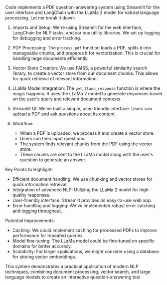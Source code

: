 Code implements a PDF question-answering system using Streamlit for the user interface and LangChain with the LLaMa 2 model for natural language processing. Let me break it down:

1. Imports and Setup:
   We're using Streamlit for the web interface, LangChain for NLP tasks, and various utility libraries. We set up logging for debugging and error tracking.

2. PDF Processing:
   The `process_pdf` function loads a PDF, splits it into manageable chunks, and prepares it for vectorization. This is crucial for handling large documents efficiently.

3. Vector Store Creation:
   We use FAISS, a powerful similarity search library, to create a vector store from our document chunks. This allows for quick retrieval of relevant information.

4. LLaMa Model Integration:
   The `get_llama_response` function is where the magic happens. It uses the LLaMa 2 model to generate responses based on the user's query and relevant document contexts.

5. Streamlit UI:
   We've built a simple, user-friendly interface. Users can upload a PDF and ask questions about its content.

6. Workflow:
   - When a PDF is uploaded, we process it and create a vector store.
   - Users can then input questions.
   - The system finds relevant chunks from the PDF using the vector store.
   - These chunks are sent to the LLaMa model along with the user's question to generate an answer.

Key Points to Highlight:
- Efficient document handling: We use chunking and vector stores for quick information retrieval.
- Integration of advanced NLP: Utilizing the LLaMa 2 model for high-quality responses.
- User-friendly interface: Streamlit provides an easy-to-use web app.
- Error handling and logging: We've implemented robust error catching and logging throughout.

Potential Improvements:
- Caching: We could implement caching for processed PDFs to improve performance for repeated queries.
- Model fine-tuning: The LLaMa model could be fine-tuned on specific domains for better accuracy.
- Scalability: For larger applications, we might consider using a database for storing vector embeddings.

This system demonstrates a practical application of modern NLP techniques, combining document processing, vector search, and large language models to create an interactive question-answering tool.